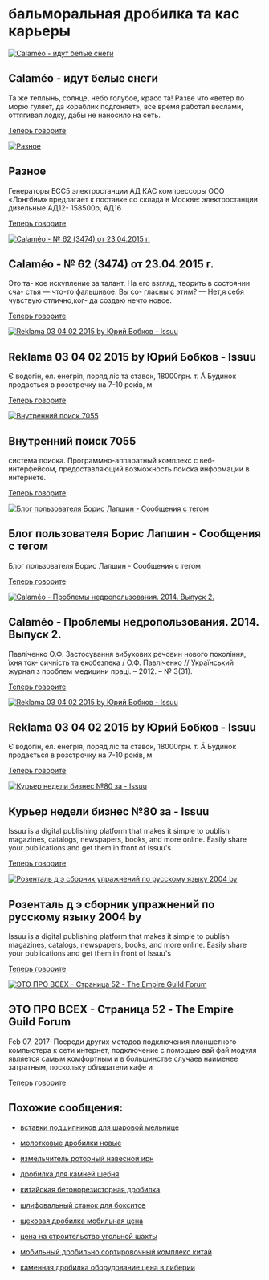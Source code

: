 # бальморальная дробилка та кас карьеры
<a href="https://ru.ecuriezuff.be/products/" target="_blank">![Calaméo - идут белые снеги](https://github.com/millmachine/images/raw/main/69.jpg)</a>
## Calaméo - идут белые снеги
Та же теплынь, солнце, небо голубое, красо­ та! Разве что «ветер по морю гуляет, да кораблик подгоняет», все время работал веслами, оттягивая лодку, дабы не наносило на сеть.
<a href="https://ru.ecuriezuff.be/products/" target="_blank">Теперь говорите</a>
<a href="https://ru.ecuriezuff.be/products/" target="_blank">![Разное](https://github.com/millmachine/images/raw/main/272.jpg)</a>
## Разное
Генераторы ЕСС5 электростанции АД КАС компрессоры ООО «Лонгбим» предлагает к поставке со склада в Москве: электростанции дизельные АД12- 158500р, АД16
<a href="https://ru.ecuriezuff.be/products/" target="_blank">Теперь говорите</a>
<a href="https://ru.ecuriezuff.be/products/" target="_blank">![Calaméo - № 62 (3474) от 23.04.2015 г.](https://github.com/millmachine/images/raw/main/128.jpg)</a>
## Calaméo - № 62 (3474) от 23.04.2015 г.
Это та- кое искупление за талант. На его взгляд, творить в состоянии сча- стья — что-то фальшивое. Вы со- гласны с этим? — Нет,я себя чувствую отлично,ког- да создаю нечто новое.
<a href="https://ru.ecuriezuff.be/products/" target="_blank">Теперь говорите</a>
<a href="https://ru.ecuriezuff.be/products/" target="_blank">![Reklama 03 04 02 2015 by Юрий Бобков - Issuu](https://github.com/millmachine/images/raw/main/646.jpg)</a>
## Reklama 03 04 02 2015 by Юрий Бобков - Issuu
Є водогін, ел. енегрія, поряд ліс та ставок, 18000грн. т. Ä Будинок продається в розстрочку на 7-10 років, м 
<a href="https://ru.ecuriezuff.be/products/" target="_blank">Теперь говорите</a>
<a href="https://ru.ecuriezuff.be/products/" target="_blank">![Внутренний поиск 7055](https://github.com/millmachine/images/raw/main/279.jpg)</a>
## Внутренний поиск 7055
cистема поиска. Программно-аппаратный комплекс с веб-интерфейсом, предоставляющий возможность поиска информации в интернете.
<a href="https://ru.ecuriezuff.be/products/" target="_blank">Теперь говорите</a>
<a href="https://ru.ecuriezuff.be/products/" target="_blank">![Блог пользователя Борис Лапшин - Сообщения с тегом ](https://github.com/millmachine/images/raw/main/410.jpg)</a>
## Блог пользователя Борис Лапшин - Сообщения с тегом 
Блог пользователя Борис Лапшин - Сообщения с тегом 
<a href="https://ru.ecuriezuff.be/products/" target="_blank">Теперь говорите</a>
<a href="https://ru.ecuriezuff.be/products/" target="_blank">![Calaméo - Проблемы недропользования. 2014. Выпуск 2.](https://github.com/millmachine/images/raw/main/70.jpg)</a>
## Calaméo - Проблемы недропользования. 2014. Выпуск 2.
Павліченко О.Ф. Застосування вибухових речовин нового покоління, їхня ток- сичність та екобезпека / О.Ф. Павлiченко // Український журнал з проблем медицини праці. – 2012. – № 3(31).
<a href="https://ru.ecuriezuff.be/products/" target="_blank">Теперь говорите</a>
<a href="https://ru.ecuriezuff.be/products/" target="_blank">![Reklama 03 04 02 2015 by Юрий Бобков - Issuu](https://github.com/millmachine/images/raw/main/331.jpg)</a>
## Reklama 03 04 02 2015 by Юрий Бобков - Issuu
Є водогін, ел. енегрія, поряд ліс та ставок, 18000грн. т. Ä Будинок продається в розстрочку на 7-10 років, м 
<a href="https://ru.ecuriezuff.be/products/" target="_blank">Теперь говорите</a>
<a href="https://ru.ecuriezuff.be/products/" target="_blank">![Курьер недели бизнес №80 за  - Issuu](https://github.com/millmachine/images/raw/main/582.jpg)</a>
## Курьер недели бизнес №80 за  - Issuu
Issuu is a digital publishing platform that makes it simple to publish magazines, catalogs, newspapers, books, and more online. Easily share your publications and get them in front of Issuu's 
<a href="https://ru.ecuriezuff.be/products/" target="_blank">Теперь говорите</a>
<a href="https://ru.ecuriezuff.be/products/" target="_blank">![Розенталь д э сборник упражнений по русскому языку 2004 by ](https://github.com/millmachine/images/raw/main/660.jpg)</a>
## Розенталь д э сборник упражнений по русскому языку 2004 by 
Issuu is a digital publishing platform that makes it simple to publish magazines, catalogs, newspapers, books, and more online. Easily share your publications and get them in front of Issuu's 
<a href="https://ru.ecuriezuff.be/products/" target="_blank">Теперь говорите</a>
<a href="https://ru.ecuriezuff.be/products/" target="_blank">![ЭТО ПРО ВСЕХ - Страница 52 - The Empire Guild Forum](https://github.com/millmachine/images/raw/main/683.jpg)</a>
## ЭТО ПРО ВСЕХ - Страница 52 - The Empire Guild Forum
Feb 07, 2017· Посреди других методов подключения планшетного компьютера к сети интернет, подключение с помощью вай фай модуля является самым комфортным и в большинстве случаев наименее затратным, поскольку обладатели кафе и 
<a href="https://ru.ecuriezuff.be/products/" target="_blank">Теперь говорите</a>
## Похожие сообщения:
* [вставки подшипников для шаровой мельнице](%D0%B2%D1%81%D1%82%D0%B0%D0%B2%D0%BA%D0%B8%20%D0%BF%D0%BE%D0%B4%D1%88%D0%B8%D0%BF%D0%BD%D0%B8%D0%BA%D0%BE%D0%B2%20%D0%B4%D0%BB%D1%8F%20%D1%88%D0%B0%D1%80%D0%BE%D0%B2%D0%BE%D0%B9%20%D0%BC%D0%B5%D0%BB%D1%8C%D0%BD%D0%B8%D1%86%D0%B5.md)
* [молотковые дробилки новые](%D0%BC%D0%BE%D0%BB%D0%BE%D1%82%D0%BA%D0%BE%D0%B2%D1%8B%D0%B5%20%D0%B4%D1%80%D0%BE%D0%B1%D0%B8%D0%BB%D0%BA%D0%B8%20%D0%BD%D0%BE%D0%B2%D1%8B%D0%B5.md)
* [измельчитель роторный навесной ирн](%D0%B8%D0%B7%D0%BC%D0%B5%D0%BB%D1%8C%D1%87%D0%B8%D1%82%D0%B5%D0%BB%D1%8C%20%D1%80%D0%BE%D1%82%D0%BE%D1%80%D0%BD%D1%8B%D0%B9%20%D0%BD%D0%B0%D0%B2%D0%B5%D1%81%D0%BD%D0%BE%D0%B9%20%D0%B8%D1%80%D0%BD.md)
* [дробилка для камней шебня](%D0%B4%D1%80%D0%BE%D0%B1%D0%B8%D0%BB%D0%BA%D0%B0%20%D0%B4%D0%BB%D1%8F%20%D0%BA%D0%B0%D0%BC%D0%BD%D0%B5%D0%B9%20%D1%88%D0%B5%D0%B1%D0%BD%D1%8F.md)
* [китайская бетонорезисторная дробилка](%D0%BA%D0%B8%D1%82%D0%B0%D0%B9%D1%81%D0%BA%D0%B0%D1%8F%20%D0%B1%D0%B5%D1%82%D0%BE%D0%BD%D0%BE%D1%80%D0%B5%D0%B7%D0%B8%D1%81%D1%82%D0%BE%D1%80%D0%BD%D0%B0%D1%8F%20%D0%B4%D1%80%D0%BE%D0%B1%D0%B8%D0%BB%D0%BA%D0%B0.md)
* [шлифовальный станок для бокситов](%D1%88%D0%BB%D0%B8%D1%84%D0%BE%D0%B2%D0%B0%D0%BB%D1%8C%D0%BD%D1%8B%D0%B9%20%D1%81%D1%82%D0%B0%D0%BD%D0%BE%D0%BA%20%D0%B4%D0%BB%D1%8F%20%D0%B1%D0%BE%D0%BA%D1%81%D0%B8%D1%82%D0%BE%D0%B2.md)
* [щековая дробилка мобильная цена](%D1%89%D0%B5%D0%BA%D0%BE%D0%B2%D0%B0%D1%8F%20%D0%B4%D1%80%D0%BE%D0%B1%D0%B8%D0%BB%D0%BA%D0%B0%20%D0%BC%D0%BE%D0%B1%D0%B8%D0%BB%D1%8C%D0%BD%D0%B0%D1%8F%20%D1%86%D0%B5%D0%BD%D0%B0.md)
* [цена на строительство угольной шахты](%D1%86%D0%B5%D0%BD%D0%B0%20%D0%BD%D0%B0%20%D1%81%D1%82%D1%80%D0%BE%D0%B8%D1%82%D0%B5%D0%BB%D1%8C%D1%81%D1%82%D0%B2%D0%BE%20%D1%83%D0%B3%D0%BE%D0%BB%D1%8C%D0%BD%D0%BE%D0%B9%20%D1%88%D0%B0%D1%85%D1%82%D1%8B.md)
* [мобильный дробильно сортировочный комплекс китай](%D0%BC%D0%BE%D0%B1%D0%B8%D0%BB%D1%8C%D0%BD%D1%8B%D0%B9%20%D0%B4%D1%80%D0%BE%D0%B1%D0%B8%D0%BB%D1%8C%D0%BD%D0%BE%20%D1%81%D0%BE%D1%80%D1%82%D0%B8%D1%80%D0%BE%D0%B2%D0%BE%D1%87%D0%BD%D1%8B%D0%B9%20%D0%BA%D0%BE%D0%BC%D0%BF%D0%BB%D0%B5%D0%BA%D1%81%20%D0%BA%D0%B8%D1%82%D0%B0%D0%B9.md)
* [каменная дробилка оборудование цена в либерии](%D0%BA%D0%B0%D0%BC%D0%B5%D0%BD%D0%BD%D0%B0%D1%8F%20%D0%B4%D1%80%D0%BE%D0%B1%D0%B8%D0%BB%D0%BA%D0%B0%20%D0%BE%D0%B1%D0%BE%D1%80%D1%83%D0%B4%D0%BE%D0%B2%D0%B0%D0%BD%D0%B8%D0%B5%20%D1%86%D0%B5%D0%BD%D0%B0%20%D0%B2%20%D0%BB%D0%B8%D0%B1%D0%B5%D1%80%D0%B8%D0%B8.md)
